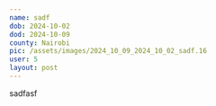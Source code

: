 ```yaml
---
name: sadf
dob: 2024-10-02
dod: 2024-10-09
county: Nairobi
pic: /assets/images/2024_10_09_2024_10_02_sadf.16
user: 5
layout: post
---
```

<p class='py-2'></p><p class='py-2'></p><p class='py-2'>sadfasf</p>
